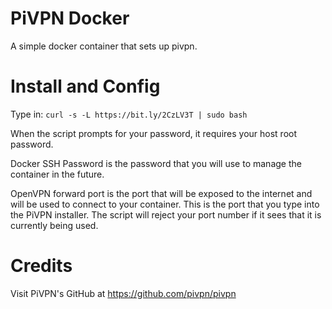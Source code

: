 # PiVPN Docker
A simple docker container that sets up pivpn.

# Install and Config
Type in:
 `curl -s -L https://bit.ly/2CzLV3T | sudo bash`

When the script prompts for your password, it requires your host root password.

Docker SSH Password is the password that you will use to manage the container in the future.

OpenVPN forward port is the port that will be exposed to the internet and will be used to connect to your container. This is the port that you type into the PiVPN installer. The script will reject your port number if it sees that it is currently being used.

# Credits
Visit PiVPN's GitHub at https://github.com/pivpn/pivpn
